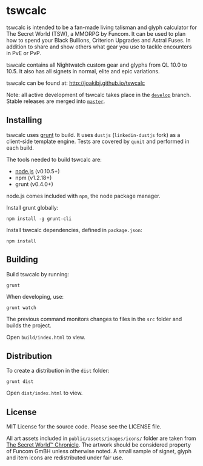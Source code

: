 tswcalc
=======

tswcalc is intended to be a fan-made living talisman and glyph calculator for The Secret World (TSW), a MMORPG by Funcom. It can be used to plan how to spend your Black Bullions, Criterion Upgrades and Astral Fuses. In addition to share and show others what gear you use to tackle encounters in PvE or PvP.

tswcalc contains all Nightwatch custom gear and glyphs from QL 10.0 to 10.5. It also has all signets in normal, elite and epic variations. 

tswcalc can be found at: http://joakibj.github.io/tswcalc

Note: all active development of tswcalc takes place in the [`develop`](https://github.com/joakibj/tswcalc/tree/develop) branch. Stable releases are merged into [`master`](https://github.com/joakibj/tswcalc/tree/master).

Installing
--------
tswcalc uses [grunt](http://gruntjs.com/) to build. 
It uses `dustjs` (`linkedin-dustjs` fork) as a client-side template engine. Tests are covered by `qunit` and performed in each build.

The tools needed to build tswcalc are:
* [node.js](http://nodejs.org/) (v0.10.5+)
* npm (v1.2.18+)
* grunt (v0.4.0+)

node.js comes included with `npm`, the node package manager.

Install grunt globally:

    npm install -g grunt-cli

Install tswcalc dependencies, defined in `package.json`:

    npm install

Building
--------
Build tswcalc by running:

    grunt

When developing, use:
    
    grunt watch

The previous command monitors changes to files in the `src` folder and builds the project.

Open `build/index.html` to view.

Distribution
------------
To create a distribution in the `dist` folder: 

    grunt dist

Open `dist/index.html` to view.

License
-------
MIT License for the source code. Please see the LICENSE file.

All art assets included in `public/assets/images/icons/` folder are taken from [The Secret World™ Chronicle](http://chronicle.thesecretworld.com/). The artwork should be considered property of Funcom GmBH unless otherwise noted. A small sample of signet, glyph and item icons are redistributed under fair use.

